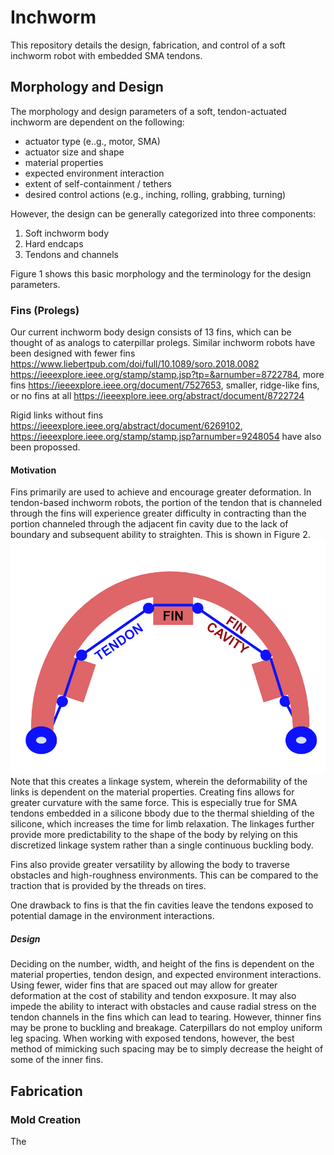 # Inchworm
This repository details the design, fabrication, and control of a soft inchworm robot with embedded SMA tendons. 

## Morphology and Design

The morphology and design parameters of a soft, tendon-actuated inchworm are dependent on the following:
- actuator type (e..g., motor, SMA)
- actuator size and shape
- material properties
- expected environment interaction
- extent of self-containment / tethers
- desired control actions (e.g.,  inching, rolling, grabbing, turning)

However, the design can be generally categorized into three components:
1. Soft inchworm body
2. Hard endcaps
3. Tendons and channels

Figure 1 shows this basic morphology and the terminology for the design parameters.
### Fins (Prolegs)
Our current inchworm body design consists of 13 fins, which can be thought of as analogs to caterpillar prolegs. 
Similar inchworm robots have been designed with fewer fins https://www.liebertpub.com/doi/full/10.1089/soro.2018.0082 https://ieeexplore.ieee.org/stamp/stamp.jsp?tp=&arnumber=8722784, more fins https://ieeexplore.ieee.org/document/7527653, smaller, ridge-like fins, or no fins at all https://ieeexplore.ieee.org/abstract/document/8722724

Rigid links without fins https://ieeexplore.ieee.org/abstract/document/6269102, https://ieeexplore.ieee.org/stamp/stamp.jsp?arnumber=9248054 have also been propossed.  

#### Motivation
Fins primarily are used to achieve and encourage greater deformation. In tendon-based inchworm robots, the portion of the tendon that is channeled through the fins will experience greater difficulty in contracting than the portion channeled through the adjacent fin cavity due to the lack of boundary and subsequent ability to straighten. This is shown in Figure 2. 
![Fin_Diagram](fins.PNG)
Note that this creates a linkage system, wherein the deformability of the links is dependent on the material properties. Creating fins allows for greater curvature with the same force. This is especially true for SMA tendons embedded in a silicone bbody due to the thermal shielding of the silicone, which increases the time for limb relaxation. The linkages further provide more predictability to the shape of the body by relying on this discretized linkage system rather than a single continuous buckling body. 

Fins also provide greater versatility by  allowing the body to traverse obstacles and high-roughness environments. This can be compared to the traction that is provided by the threads on tires. 

One drawback to fins is that the fin cavities leave the tendons exposed to potential damage in the environment interactions.

##### Design
Deciding on the number, width, and height of the fins is dependent on the material properties, tendon design, and expected environment interactions. Using fewer, wider fins that are spaced out may allow for greater deformation at the cost of stability and tendon exxposure. It may also impede the ability to interact with obstacles and cause radial stress on the tendon channels in the fins which can lead to tearing. However, thinner fins may be prone to buckling and breakage. Caterpillars do not employ uniform leg spacing. When working with exposed tendons, however, the best method of mimicking such spacing may be to simply decrease the height of some of the inner fins. 

## Fabrication

### Mold Creation
The 
